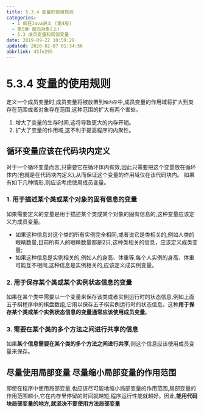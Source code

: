 ```yaml
---
title: 5.3.4 变量的使用规则
categories: 
  - 1 疯狂Java讲义 (第4版)
  - 第5章 面向对象(上)
  - 5.3 成员变量和局部变量
date: 2019-09-22 10:59:29
updated: 2020-02-07 01:34:56
abbrlink: 45fe295
---
```

# 5.3.4 变量的使用规则 #
定义一个成员变量时,成员变量将被放置到`堆内存`中,成员变量的作用域将扩大到类存在范围或者对象存在范围,这种范围的扩大有两个害处。
1. 增大了变量的生存时间,这将导致更大的内存开销。
2. 扩大了变量的作用域,这不利于提高程序的内聚性。

## 循环变量应该在代码块内定义 ##
对于一个循环变量而言,只需要它在循环体内有效,因此只需要把这个变量放在循环体内(也就是在代码块内定义),从而保证这个变量的作用域仅在该代码块内。
如果有如下几种情形,则应该考虑使用成员变量。
### 1. 用于描述某个类或某个对象的固有信息的变量 ###
如果需要定义的变量是用于描述某个类或某个对象的固有信息的,这种变量应该定义为成员变量。
- 如果这种信息对这个类的所有实例完全相同,或者说它是类相关的,例如人类的眼睛数量,目前所有人的眼睛数量都是2只,这种类相关的信息，应该定义成类变量;
- 如果这种信息是实例相关的,例如人的身高、体重等,每个人实例的身高、体重可能互不相同,这种信息是实例相关的,应该定义成实例变量。

### 2. 用于保存某个类或某个实例状态信息的变量 ###
如果在某个类中需要以一个变量来保存该类或者实例运行时的状态信息,例如上面五子棋程序中的棋盘数组,它用以保存五子棋实例运行时的状态信息。这种**用于保存某个类或某个实例状态信息的变量通常应该使用成员变量**。
### 3. 需要在某个类的多个方法之间进行共享的信息 ###
如果**某个信息需要在某个类的多个方法之间进行共享**,则这个信息应该使用成员变量来保存。

## 尽量使用局部变量 尽量缩小局部变量的作用范围 ##
即使在程序中使用局部变量,也应该尽可能地缩小局部变量的作用范围,局部变量的作用范围越小,它在内存里停留的时间就越短,程序运行性能就越好。因此,**能用代码块局部变量的地方,就坚决不要使用方法局部变量**

